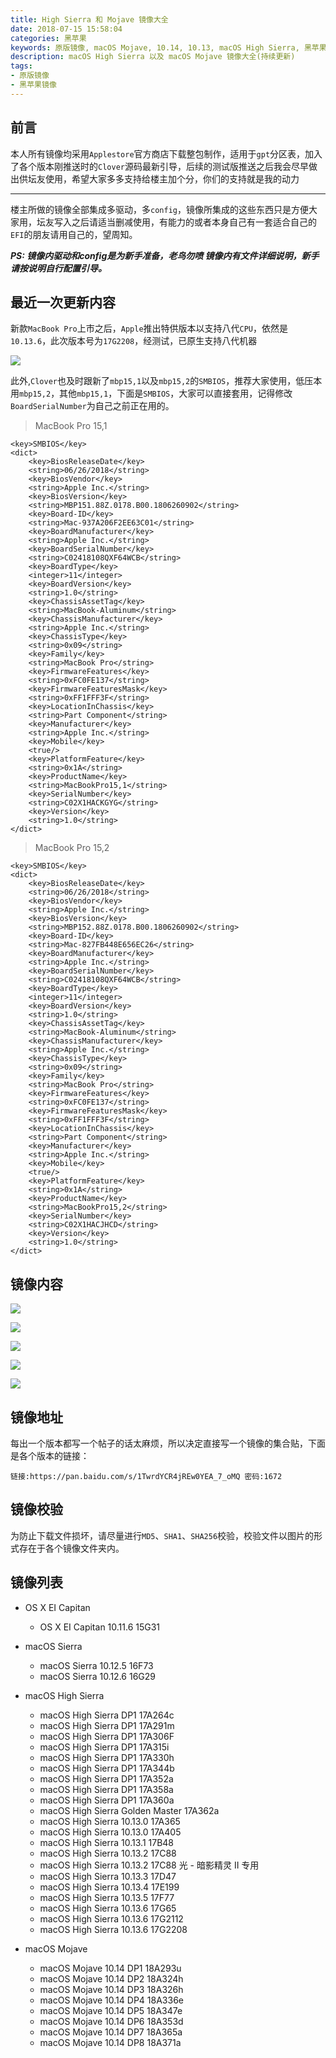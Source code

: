 ```yaml
---
title: High Sierra 和 Mojave 镜像大全
date: 2018-07-15 15:58:04
categories: 黑苹果
keywords: 原版镜像, macOS Mojave, 10.14, 10.13, macOS High Sierra, 黑苹果镜像
description: macOS High Sierra 以及 macOS Mojave 镜像大全(持续更新)
tags: 
- 原版镜像
- 黑苹果镜像
---
```


## 前言
本人所有镜像均采用`Applestore`官方商店下载整包制作，适用于`gpt`分区表，加入了各个版本刚推送时的`Clover`源码最新引导，后续的测试版推送之后我会尽早做出供坛友使用，希望大家多多支持给楼主加个分，你们的支持就是我的动力

----

楼主所做的镜像全部集成多驱动，多`config`，镜像所集成的这些东西只是方便大家用，坛友写入之后请适当删减使用，有能力的或者本身自己有一套适合自己的`EFI`的朋友请用自己的，望周知。

***PS: 镜像内驱动和config是为新手准备，老鸟勿喷
镜像内有文件详细说明，新手请按说明自行配置引导。***

## 最近一次更新内容

新款`MacBook Pro`上市之后，`Apple`推出特供版本以支持八代`CPU`，依然是`10.13.6`，此次版本号为`17G2208`，经测试，已原生支持八代机器

![](https://raw.githubusercontent.com/athlonreg/BlogImages/master/Images/35/a6f93b4a09ab4880e7b5736b6e87e7.jpg)

此外,`Clover`也及时跟新了`mbp15,1`以及`mbp15,2`的`SMBIOS`，推荐大家使用，低压本用`mbp15,2`，其他`mbp15,1`，下面是`SMBIOS`，大家可以直接套用，记得修改`BoardSerialNumber`为自己之前正在用的。

> MacBook Pro 15,1

```
<key>SMBIOS</key>
<dict>
	<key>BiosReleaseDate</key>
	<string>06/26/2018</string>
	<key>BiosVendor</key>
	<string>Apple Inc.</string>
	<key>BiosVersion</key>
	<string>MBP151.88Z.0178.B00.1806260902</string>
	<key>Board-ID</key>
	<string>Mac-937A206F2EE63C01</string>
	<key>BoardManufacturer</key>
	<string>Apple Inc.</string>
	<key>BoardSerialNumber</key>
	<string>C02418108QXF64WCB</string>
	<key>BoardType</key>
	<integer>11</integer>
	<key>BoardVersion</key>
	<string>1.0</string>
	<key>ChassisAssetTag</key>
	<string>MacBook-Aluminum</string>
	<key>ChassisManufacturer</key>
	<string>Apple Inc.</string>
	<key>ChassisType</key>
	<string>0x09</string>
	<key>Family</key>
	<string>MacBook Pro</string>
	<key>FirmwareFeatures</key>
	<string>0xFC0FE137</string>
	<key>FirmwareFeaturesMask</key>
	<string>0xFF1FFF3F</string>
	<key>LocationInChassis</key>
	<string>Part Component</string>
	<key>Manufacturer</key>
	<string>Apple Inc.</string>
	<key>Mobile</key>
	<true/>
	<key>PlatformFeature</key>
	<string>0x1A</string>
	<key>ProductName</key>
	<string>MacBookPro15,1</string>
	<key>SerialNumber</key>
	<string>C02X1HACKGYG</string>
	<key>Version</key>
	<string>1.0</string>
</dict>
```

> MacBook Pro 15,2

```
<key>SMBIOS</key>
<dict>
	<key>BiosReleaseDate</key>
	<string>06/26/2018</string>
	<key>BiosVendor</key>
	<string>Apple Inc.</string>
	<key>BiosVersion</key>
	<string>MBP152.88Z.0178.B00.1806260902</string>
	<key>Board-ID</key>
	<string>Mac-827FB448E656EC26</string>
	<key>BoardManufacturer</key>
	<string>Apple Inc.</string>
	<key>BoardSerialNumber</key>
	<string>C02418108QXF64WCB</string>
	<key>BoardType</key>
	<integer>11</integer>
	<key>BoardVersion</key>
	<string>1.0</string>
	<key>ChassisAssetTag</key>
	<string>MacBook-Aluminum</string>
	<key>ChassisManufacturer</key>
	<string>Apple Inc.</string>
	<key>ChassisType</key>
	<string>0x09</string>
	<key>Family</key>
	<string>MacBook Pro</string>
	<key>FirmwareFeatures</key>
	<string>0xFC0FE137</string>
	<key>FirmwareFeaturesMask</key>
	<string>0xFF1FFF3F</string>
	<key>LocationInChassis</key>
	<string>Part Component</string>
	<key>Manufacturer</key>
	<string>Apple Inc.</string>
	<key>Mobile</key>
	<true/>
	<key>PlatformFeature</key>
	<string>0x1A</string>
	<key>ProductName</key>
	<string>MacBookPro15,2</string>
	<key>SerialNumber</key>
	<string>C02X1HACJHCD</string>
	<key>Version</key>
	<string>1.0</string>
</dict>
```

## 镜像内容

![](https://raw.githubusercontent.com/athlonreg/BlogImages/master/Images/88/e3735f1df7c1698869bc4700b0e34f.png)

![](https://raw.githubusercontent.com/athlonreg/BlogImages/master/Images/48/99a6d0d9094d41acc455008be82109.png)

![](https://raw.githubusercontent.com/athlonreg/BlogImages/master/Images/48/87d2b0ec6f40a3df7347148b03d196.png)

![](https://raw.githubusercontent.com/athlonreg/BlogImages/master/Images/04/9fa489977f2fc21eccce5b795eddb6.png)

![](https://raw.githubusercontent.com/athlonreg/BlogImages/master/Images/a6/ba1d85d46d0523daf0d539579bcbbd.png)

## 镜像地址

每出一个版本都写一个帖子的话太麻烦，所以决定直接写一个镜像的集合贴，下面是各个版本的链接：

```
链接:https://pan.baidu.com/s/1TwrdYCR4jREw0YEA_7_oMQ 密码:1672
```

## 镜像校验

为防止下载文件损坏，请尽量进行`MD5`、`SHA1`、`SHA256`校验，校验文件以图片的形式存在于各个镜像文件夹内。

## 镜像列表
- OS X EI Capitan
    - OS X EI Capitan 10.11.6 15G31

- macOS Sierra
    - macOS Sierra 10.12.5 16F73
    - macOS Sierra 10.12.6 16G29

- macOS High Sierra
    - macOS High Sierra DP1 17A264c
    - macOS High Sierra DP1 17A291m
    - macOS High Sierra DP1 17A306F
    - macOS High Sierra DP1 17A315i
    - macOS High Sierra DP1 17A330h
    - macOS High Sierra DP1 17A344b
    - macOS High Sierra DP1 17A352a
    - macOS High Sierra DP1 17A358a
    - macOS High Sierra DP1 17A360a
    - macOS High Sierra Golden Master 17A362a
    - macOS High Sierra 10.13.0 17A365
    - macOS High Sierra 10.13.0 17A405
    - macOS High Sierra 10.13.1 17B48
    - macOS High Sierra 10.13.2 17C88
    - macOS High Sierra 10.13.2 17C88 光 - 暗影精灵 II 专用
    - macOS High Sierra 10.13.3 17D47
    - macOS High Sierra 10.13.4 17E199
    - macOS High Sierra 10.13.5 17F77
    - macOS High Sierra 10.13.6 17G65
    - macOS High Sierra 10.13.6 17G2112
    - macOS High Sierra 10.13.6 17G2208

- macOS Mojave
    - macOS Mojave 10.14 DP1 18A293u
    - macOS Mojave 10.14 DP2 18A324h
    - macOS Mojave 10.14 DP3 18A326h
    - macOS Mojave 10.14 DP4 18A336e
    - macOS Mojave 10.14 DP5 18A347e
    - macOS Mojave 10.14 DP6 18A353d
    - macOS Mojave 10.14 DP7 18A365a
    - macOS Mojave 10.14 DP8 18A371a